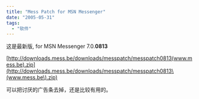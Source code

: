```yaml
---
title: "Mess Patch for MSN Messenger"
date: "2005-05-31"
tags: 
  - "软件"
---
```


这是最新版, for MSN Messenger 7.0.**0813**

[http://downloads.mess.be/downloads/messpatch/messpatch0813(www.mess.be).zip](http://downloads.mess.be/downloads/messpatch/messpatch0813\(www.mess.be\).zip)

可以把讨厌的广告条去掉，还是比较有用的。
